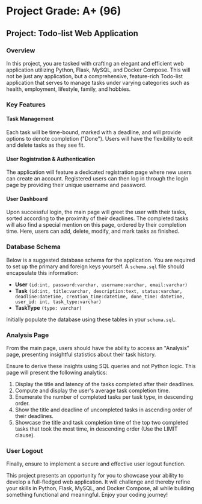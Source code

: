 # Project Grade: A+ (96)

## Project: Todo-list Web Application

### Overview

In this project, you are tasked with crafting an elegant and efficient web application utilizing Python, Flask, MySQL, and Docker Compose. This will not be just any application, but a comprehensive, feature-rich Todo-list application that serves to manage tasks under varying categories such as health, employment, lifestyle, family, and hobbies.

### Key Features 

#### Task Management
Each task will be time-bound, marked with a deadline, and will provide options to denote completion ("Done"). Users will have the flexibility to edit and delete tasks as they see fit. 

#### User Registration & Authentication
The application will feature a dedicated registration page where new users can create an account. Registered users can then log in through the login page by providing their unique username and password. 

#### User Dashboard
Upon successful login, the main page will greet the user with their tasks, sorted according to the proximity of their deadlines. The completed tasks will also find a special mention on this page, ordered by their completion time. Here, users can add, delete, modify, and mark tasks as finished.

### Database Schema
Below is a suggested database schema for the application. You are required to set up the primary and foreign keys yourself. A `schema.sql` file should encapsulate this information:

- **User** `(id:int, password:varchar, username:varchar, email:varchar)`
- **Task** `(id:int, title:varchar, description:text, status:varchar, deadline:datetime, creation_time:datetime, done_time: datetime, user_id: int, task_type:varchar)`
- **TaskType** `(type: varchar)`

Initially populate the database using these tables in your `schema.sql`.

### Analysis Page
From the main page, users should have the ability to access an "Analysis" page, presenting insightful statistics about their task history. 

Ensure to derive these insights using SQL queries and not Python logic. This page will present the following analytics:

1. Display the title and latency of the tasks completed after their deadlines.
2. Compute and display the user's average task completion time.
3. Enumerate the number of completed tasks per task type, in descending order.
4. Show the title and deadline of uncompleted tasks in ascending order of their deadlines.
5. Showcase the title and task completion time of the top two completed tasks that took the most time, in descending order (Use the LIMIT clause).

### User Logout
Finally, ensure to implement a secure and effective user logout function.

This project presents an opportunity for you to showcase your ability to develop a full-fledged web application. It will challenge and thereby refine your skills in Python, Flask, MySQL, and Docker Compose, all while building something functional and meaningful. Enjoy your coding journey!
